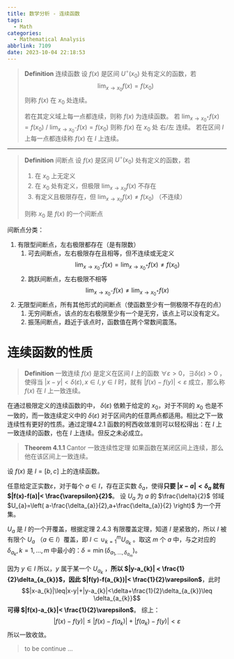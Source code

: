 ```yaml
---
title: 数学分析 - 连续函数
tags:
  - Math
categories:
  - Mathematical Analysis
abbrlink: 7109
date: 2023-10-04 22:18:53
---
```

> **Definition** 连续函数
> 设 $f(x)$ 是区间 $U^\circ(x_{0})$ 处有定义的函数，若
> $$\lim_{ x \to x_{0} } f(x)=f(x_{0})$$
> 则称 $f(x)$ 在 $x_{0}$ 处连续。
> 
> 若在其定义域上每一点都连续，则称 $f(x)$ 为连续函数。
> 若 $\lim_{ x \to x_{0}^+ }f(x)=f(x_{0})$ / $\lim_{ x \to x_{0}^- }f(x)=f(x_{0})$ 则称 $f(x)$ 在 $x_{0}$ 处 右/左 连续。
> 若在区间 $I$ 上每一点都连续称 $f(x)$ 在 $I$ 上连续。

---

> **Definition** 间断点
>  设 $f(x)$ 是区间 $U^\circ(x_{0})$ 处有定义的函数，若
>  1. 在 $x_{0}$ 上无定义
>  2. 在 $x_{0}$ 处有定义，但极限 $\lim_{ x \to x_{0} }f(x)$ 不存在
>  3. 有定义且极限存在，但 $\lim_{ x \to x_{0} }f(x)\neq f(x_{0})$ （不连续）
>  
>  则称 $x_{0}$ 是 $f(x)$ 的一个间断点

间断点分类：
1. 有限型间断点，左右极限都存在（是有限数）
	1. 可去间断点，左右极限存在且相等，但不连续或无定义
	$$ \lim_{ x \to x_{0}^- }f(x)=\lim_{ x \to x_{0}^+ }f(x)\neq f(x_{0})   $$
	2. 跳跃间断点，左右极限不相等
	$$ \lim_{ x \to x_{0}^- }f(x)\neq\lim_{ x \to x_{0}^+ }f(x)$$
2. 无限型间断点，所有其他形式的间断点（使函数至少有一侧极限不存在的点）
	1. 无穷间断点，该点的左右极限至少有一个是无穷，该点上可以没有定义。
	2. 振荡间断点，趋近于该点时，函数值在两个常数间震荡。

# 连续函数的性质
> **Definition** 一致连续
>  $f(x)$  是定义在区间 $I$ 上的函数 $\forall \varepsilon>0$，$\exists \delta(\varepsilon)>0$ ，使得当 $|x-y|<\delta(\varepsilon),x\in I,y \in I$ 时，就有 $|f(x)-f(y)|<\varepsilon$ 成立，那么称 $f(x)$ 在 $I$ 上一致连续。

在通过极限定义的连续函数的中， $\delta(\varepsilon)$ 依赖于给定的 $x_{0}$，对于不同的 $x_{0}$ 也是不一致的，而一致连续定义中的 $\delta(\varepsilon)$ 对于区间内的任意两点都适用。相比之下一致连续性有更好的性质。通过定理4.2.1 函数的柯西收敛准则可以轻松得出：在 $I$ 上一致连续的函数，也在 $I$ 上连续。但反之未必成立。

> **Theorem 4.1.1** Cantor 一致连续性定理
> 如果函数在某闭区间上连续，那么他在该区间上一致连续。

设 $f(x)$ 是 $I=[b,c]$ 上的连续函数。

任意给定正实数$\varepsilon$，对于每个 $a\in I$，存在正实数 $\delta_{a}$，使得**只要 $|x-a|<\delta_{a}$ 就有 $|f(x)-f(a)|< \frac{\varepsilon}{2}$**。
设 $U_{a}$ 为 $a$ 的 $\frac{\delta}{2}$ 邻域 $U_{a}=\left( a-\frac{\delta_{a}}{2},a+\frac{\delta_{a}}{2} \right)$ 为一个开集。

$U_{a}$ 是 $I$ 的一个开覆盖，根据定理 2.4.3 有限覆盖定理，知道 $I$ 是紧致的，所以 $I$ 被有限个 $U_{a}$ （$a \in I$）覆盖，即 $I \subset \cup^m_{k=1} U_{a_{k}}$ 。取这 $m$ 个 $a$ 中，与之对应的$\delta_{a_{k}},k=1,\dots,m$ 中最小的：$\delta=\min(\delta_{a_{1},\dots,\delta_{a_{m}}})$。

因为 $y\in I$ 所以，$y$ 属于某一个 $U_{a_{k}}$ ，**所以 $|y-a_{k}| < \frac{1}{2}\delta_{a_{k}}$，因此 $|f(y)-f(a_{k})|< \frac{1}{2}\varepsilon$**，此时
$$|x-a_{k}|\leq|x-y|+|y-a_{k}|<\delta+\frac{1}{2}\delta_{a_{k}}\leq \delta_{a_{k}}$$
**可得 $|f(x)-a_{k}|< \frac{1}{2}\varepsilon$**。
综上：
$$|f(x)-f(y)|\leq|f(x)-f(a_{k})|+|f(a_{k})-f(y)|<\varepsilon$$
所以一致收敛。
> to be continue ...